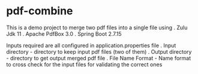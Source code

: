 # pdf-combine
This is a demo project to merge two pdf files into a single file using
 . Zulu Jdk 11
 . Apache PdfBox 3.0
 . Spring Boot 2.7.15


Inputs required are all configured in application.properties file
 . Input directory - directory to keep input pdf files (two of them)
 . Output directory - directory to get output merged pdf file
 . File Name Format - Name format to cross check for the input files for validating the correct ones

